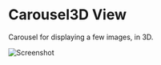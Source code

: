 Carousel3D View
=======================

Carousel for displaying a few images, in 3D.

![Screenshot](https://raw2.github.com/quocble/carousel3d/master/demo.gif)
